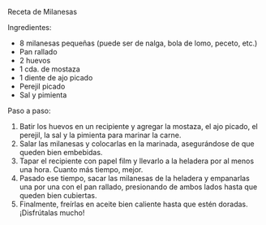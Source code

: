 Receta de Milanesas

Ingredientes:

- 8 milanesas pequeñas (puede ser de nalga, bola de lomo, peceto, etc.)
- Pan rallado
- 2 huevos
- 1 cda. de mostaza
- 1 diente de ajo picado
- Perejil picado
- Sal y pimienta

Paso a paso:

1. Batir los huevos en un recipiente y agregar la mostaza, el ajo picado, el perejil, la sal y la pimienta para marinar la carne.
2. Salar las milanesas y colocarlas en la marinada, asegurándose de que queden bien embebidas.
3. Tapar el recipiente con papel film y llevarlo a la heladera por al menos una hora. Cuanto más tiempo, mejor.
4. Pasado ese tiempo, sacar las milanesas de la heladera y empanarlas una por una con el pan rallado, presionando de ambos lados hasta que queden bien cubiertas.
5. Finalmente, freírlas en aceite bien caliente hasta que estén doradas. ¡Disfrútalas mucho!